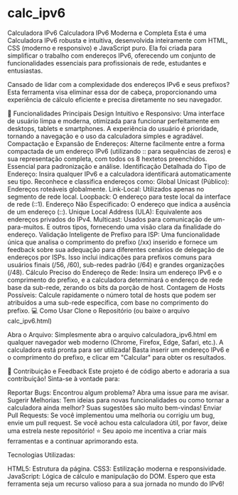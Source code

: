 # calc_ipv6
Calculadora IPv6 
Calculadora IPv6 Moderna e Completa
Esta é uma Calculadora IPv6 robusta e intuitiva, desenvolvida inteiramente com HTML, CSS (moderno e responsivo) e JavaScript puro. Ela foi criada para simplificar o trabalho com endereços IPv6, oferecendo um conjunto de funcionalidades essenciais para profissionais de rede, estudantes e entusiastas.

Cansado de lidar com a complexidade dos endereços IPv6 e seus prefixos? Esta ferramenta visa eliminar essa dor de cabeça, proporcionando uma experiência de cálculo eficiente e precisa diretamente no seu navegador.

🌟 Funcionalidades Principais
Design Intuitivo e Responsivo: Uma interface de usuário limpa e moderna, otimizada para funcionar perfeitamente em desktops, tablets e smartphones. A experiência do usuário é prioridade, tornando a navegação e o uso da calculadora simples e agradável.
Compactação e Expansão de Endereços: Alterne facilmente entre a forma compactada de um endereço IPv6 (utilizando :: para sequências de zeros) e sua representação completa, com todos os 8 hextetos preenchidos. Essencial para padronização e análise.
Identificação Detalhada do Tipo de Endereço: Insira qualquer IPv6 e a calculadora identificará automaticamente seu tipo. Reconhece e classifica endereços como:
Global Unicast (Público): Endereços roteáveis globalmente.
Link-Local: Utilizados apenas no segmento de rede local.
Loopback: O endereço para teste local da interface de rede (::1).
Endereço Não Especificado: O endereço que indica a ausência de um endereço (::).
Unique Local Address (ULA): Equivalente aos endereços privados do IPv4.
Multicast: Usados para comunicação de um-para-muitos.
E outros tipos, fornecendo uma visão clara da finalidade do endereço.
Validação Inteligente de Prefixo para ISP: Uma funcionalidade única que analisa o comprimento do prefixo (/xx) inserido e fornece um feedback sobre sua adequação para diferentes cenários de delegação de endereços por ISPs. Isso inclui indicações para prefixos comuns para usuários finais (/56, /60), sub-redes padrão (/64) e grandes organizações (/48).
Cálculo Preciso do Endereço de Rede: Insira um endereço IPv6 e o comprimento do prefixo, e a calculadora determinará o endereço de rede base da sub-rede, zerando os bits da porção de host.
Contagem de Hosts Possíveis: Calcule rapidamente o número total de hosts que podem ser atribuídos a uma sub-rede específica, com base no comprimento do prefixo.
💻 Como Usar
Clone o Repositório (ou baixe o arquivo calc_ipv6.html)

Abra o Arquivo: Simplesmente abra o arquivo calculadora_ipv6.html em qualquer navegador web moderno (Chrome, Firefox, Edge, Safari, etc.).
A calculadora está pronta para ser utilizada! Basta inserir um endereço IPv6 e o comprimento do prefixo, e clicar em "Calcular" para obter os resultados.

🤝 Contribuição e Feedback
Este projeto é de código aberto e adoraria a sua contribuição! Sinta-se à vontade para:

Reportar Bugs: Encontrou algum problema? Abra uma issue para me avisar.
Sugerir Melhorias: Tem ideias para novas funcionalidades ou como tornar a calculadora ainda melhor? Suas sugestões são muito bem-vindas!
Enviar Pull Requests: Se você implementou uma melhoria ou corrigiu um bug, envie um pull request.
Se você achou esta calculadora útil, por favor, deixe uma estrela neste repositório! ⭐ Seu apoio me incentiva a criar mais ferramentas e a continuar aprimorando esta.

Tecnologias Utilizadas:

HTML5: Estrutura da página.
CSS3: Estilização moderna e responsividade.
JavaScript: Lógica de cálculo e manipulação do DOM.
Espero que esta ferramenta seja um recurso valioso para a sua jornada no mundo do IPv6!
